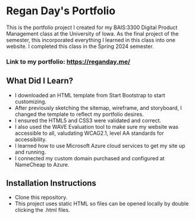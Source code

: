 # Regan Day's Portfolio
This is the portfolio project I created for my BAIS:3300 Digital Product Management class at the University of Iowa. As the final project of the semester, this incorporated everything I learned in this class into one website. I completed this class in the Spring 2024 semester.

### Link to my portfolio: https://reganday.me/


## What Did I Learn?
- I downloaded an HTML template from Start Bootstrap to start customizing.
- After previously sketching the sitemap, wireframe, and storyboard, I changed the template to reflect my portfolio desires.
- I ensured the HTML5 and CSS3 were validated and correct.
- I also used the WAVE Evaluation tool to make sure my website was accessible to all, valudating WCAG2.1, level AA standards for accessibility.
- I learned how to use Microsoft Azure cloud services to get my site up and running.
- I connected my custom domain purchased and configured at NameCheap to Azure.


## Installation Instructions
- Clone this repository.
- This project uses static HTML so files can be opened locally by double clicking the .html files.
